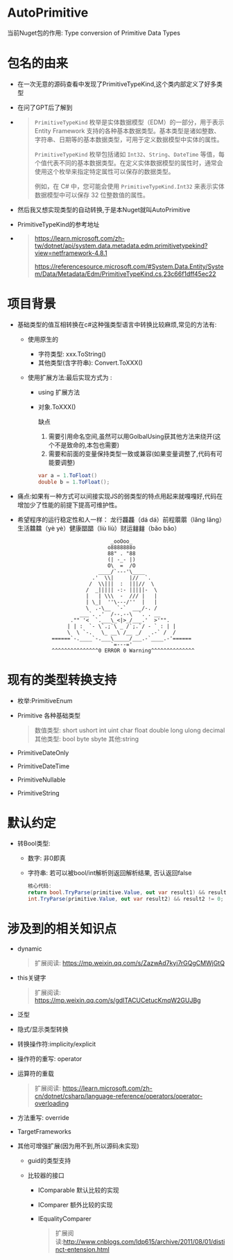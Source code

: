 # AutoPrimitive

当前Nuget包的作用: Type conversion of Primitive Data Types

# 包名的由来

- 在一次无意的源码查看中发现了PrimitiveTypeKind,这个类内部定义了好多类型

- 在问了GPT后了解到

- > `PrimitiveTypeKind` 枚举是实体数据模型（EDM）的一部分，用于表示 Entity Framework 支持的各种基本数据类型。基本类型是诸如整数、字符串、日期等的基本数据类型，可用于定义数据模型中实体的属性。
  >
  > `PrimitiveTypeKind` 枚举包括诸如 `Int32`、`String`、`DateTime` 等值，每个值代表不同的基本数据类型。在定义实体数据模型的属性时，通常会使用这个枚举来指定特定属性可以保存的数据类型。
  >
  > 例如，在 C# 中，您可能会使用 `PrimitiveTypeKind.Int32` 来表示实体数据模型中可以保存 32 位整数值的属性。

- 然后我又想实现类型的自动转换,于是本Nuget就叫AutoPrimitive

- PrimitiveTypeKind的参考地址

- > https://learn.microsoft.com/zh-tw/dotnet/api/system.data.metadata.edm.primitivetypekind?view=netframework-4.8.1
  >
  > https://referencesource.microsoft.com/#System.Data.Entity/System/Data/Metadata/Edm/PrimitiveTypeKind.cs,23c66f1dff45ec22

# 项目背景

- 基础类型的值互相转换在c#这种强类型语言中转换比较麻烦,常见的方法有: 

  - 使用原生的

    - 字符类型: xxx.ToString()
    - 其他类型(含字符串): Convert.ToXXX()

  - 使用扩展方法:最后实现方式为  :

    - using 扩展方法

    - 对象.ToXXX()

      缺点

      1. 需要引用命名空间,虽然可以用GolbalUsing获其他方法来绕开(这个不是致命的,本包也需要)
      2. 需要和前面的变量保持类型一致或兼容(如果变量调整了,代码有可能要调整)
    
      ```c#
      var a = 1.ToFloat()
      double b = 1.ToFloat();
      ```

- 痛点:如果有一种方式可以间接实现JS的弱类型的特点用起来就嘎嘎好,代码在增加少了性能的前提下提高可维护性。

- 希望程序的运行稳定性和人一样： 龙行龘龘（dá dá）前程朤朤（lǎng lǎng）生活䲜䲜（yè yè）健康𣊫𣊫（liù liù）财运𨰻𨰻（bǎo bǎo）

  
  
  ```
                                _ooOoo_
                               o8888888o
                               88" . "88
                               (| -_- |)
                               O\  =  /O
                            ____/`---'\____
                          .'  \\|     |//  `.
                         /  \\|||  :  |||//  \
                        /  _||||| -:- |||||-  \
                        |   | \\\  -  /// |   |
                        | \_|  ''\---/''  |   |
                        \  .-\__  `-`  ___/-. /
                      ___`. .'  /--.--\  `. . __
                   ."" '<  `.___\_<|>_/___.'  >'"".
                  | | :  `- \`.;`\ _ /`;.`/ - ` : | |
                  \  \ `-.   \_ __\ /__ _/   .-` /  /
             ======`-.____`-.___\_____/___.-`____.-'======
                                `=---='
             ^^^^^^^^^^^^^^^0 ERROR 0 Warning^^^^^^^^^^^^^^
  ```



# 现有的类型转换支持

- 枚举:PrimitiveEnum

- Primitive<T>  各种基础类型

  > 数值类型: short ushort int uint char float double long ulong decimal
  > 其他类型: bool byte sbyte
  > 其他:string
  
- PrimitiveDateOnly

- PrimitiveDateTime

- PrimitiveNullable

- PrimitiveString

# 默认约定

- 转Bool类型:

  - 数字: 非0即真

  - 字符串: 若可以被bool/int解析则返回解析结果, 否认返回false

    ```c#
    核心代码: 
    return bool.TryParse(primitive.Value, out var result1) && result1 == true ||
    int.TryParse(primitive.Value, out var result2) && result2 != 0;
    ```

# 涉及到的相关知识点

- dynamic

  > 扩展阅读: https://mp.weixin.qq.com/s/ZazwAd7kyi7rGQgCMWjGtQ

- this关键字

  > 扩展阅读: https://mp.weixin.qq.com/s/gdITACUCetucKmqW2GUJBg

- 泛型

- 隐式/显示类型转换

- 转换操作符:implicity/explicit 

- 操作符的重写: operator

- 运算符的重载

  > 扩展阅读: https://learn.microsoft.com/zh-cn/dotnet/csharp/language-reference/operators/operator-overloading

- 方法重写: override

- TargetFrameworks

- 其他可增强扩展(因为用不到,所以源码未实现)

  - guid的类型支持

  - 比较器的接口

    - IComparable<T> 默认比较的实现

    - IComparer<T> 额外比较的实现

    - IEqualityComparer<T>

      >  扩展阅读:http://www.cnblogs.com/ldp615/archive/2011/08/01/distinct-entension.html

